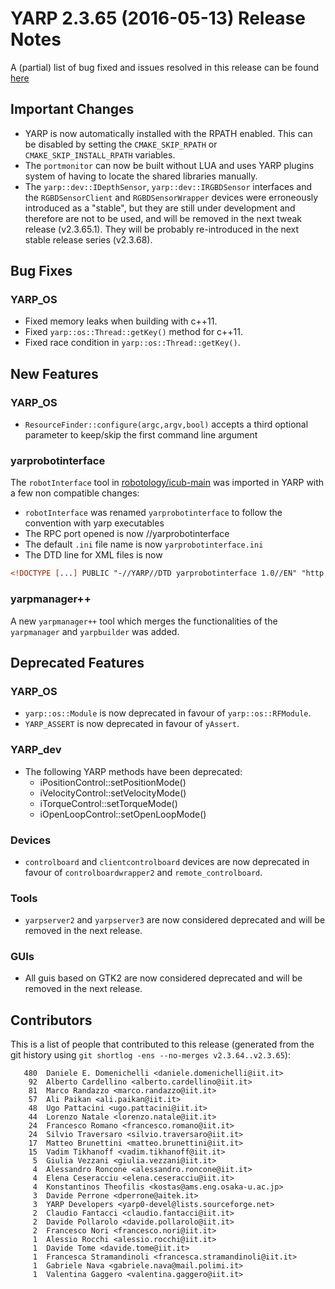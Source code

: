 YARP 2.3.65 (2016-05-13) Release Notes
======================================


A (partial) list of bug fixed and issues resolved in this release can be found
[here](https://github.com/robotology/yarp/issues?q=label%3A%22Fixed+in%3A+YARP+2.3.65%22)



Important Changes
-----------------

* YARP is now automatically installed with the RPATH enabled.
  This can be disabled by setting the `CMAKE_SKIP_RPATH` or
  `CMAKE_SKIP_INSTALL_RPATH` variables.
* The `portmonitor` can now be built without LUA and uses YARP plugins system
  of having to locate the shared libraries manually.
* The `yarp::dev::IDepthSensor`, `yarp::dev::IRGBDSensor` interfaces and the
  `RGBDSensorClient` and `RGBDSensorWrapper` devices were erroneously introduced
  as a "stable", but they are still under development and therefore are not to
  be used, and will be removed in the next tweak release (v2.3.65.1).
  They will be probably re-introduced in the next stable release series
  (v2.3.68).



Bug Fixes
---------

### YARP_OS

* Fixed memory leaks when building with c++11.
* Fixed `yarp::os::Thread::getKey()` method for c++11.
* Fixed race condition in `yarp::os::Thread::getKey()`.



New Features
------------

### YARP_OS

* `ResourceFinder::configure(argc,argv,bool)` accepts a third optional parameter
  to keep/skip the first command line argument

### yarprobotinterface

The `robotInterface` tool in
[robotology/icub-main](https://github.com/robotology/icub-main/) was imported
in YARP with a few non compatible changes:

* `robotInterface` was renamed `yarprobotinterface` to follow the convention
  with yarp executables
* The RPC port opened is now /<robotname>/yarprobotinterface
* The default `.ini` file name is now `yarprobotinterface.ini`
* The DTD line for XML files is now
```xml
<!DOCTYPE [...] PUBLIC "-//YARP//DTD yarprobotinterface 1.0//EN" "http://www.yarp.it/DTD/yarprobotinterfaceV1.0.dtd">
```

### yarpmanager++

A new `yarpmanager++` tool which merges the functionalities of the `yarpmanager`
and `yarpbuilder` was added.



Deprecated Features
-------------------

### YARP_OS

* `yarp::os::Module` is now deprecated in favour of `yarp::os::RFModule`.
* `YARP_ASSERT` is now deprecated in favour of `yAssert`.

### YARP_dev

* The following YARP methods have been deprecated:
  - iPositionControl::setPositionMode()
  - iVelocityControl::setVelocityMode()
  - iTorqueControl::setTorqueMode()
  - iOpenLoopControl::setOpenLoopMode()

### Devices
* `controlboard` and `clientcontrolboard` devices are now deprecated in favour
  of `controlboardwrapper2` and `remote_controlboard`.

### Tools
* `yarpserver2` and `yarpserver3` are now considered deprecated and will be
  removed in the next release.

### GUIs
* All guis based on GTK2 are now considered deprecated and will be removed in
  the next release.



Contributors
------------

This is a list of people that contributed to this release (generated from the
git history using `git shortlog -ens --no-merges v2.3.64..v2.3.65`):

```
   480  Daniele E. Domenichelli <daniele.domenichelli@iit.it>
    92  Alberto Cardellino <alberto.cardellino@iit.it>
    81  Marco Randazzo <marco.randazzo@iit.it>
    57  Ali Paikan <ali.paikan@iit.it>
    48  Ugo Pattacini <ugo.pattacini@iit.it>
    44  Lorenzo Natale <lorenzo.natale@iit.it>
    24  Francesco Romano <francesco.romano@iit.it>
    24  Silvio Traversaro <silvio.traversaro@iit.it>
    17  Matteo Brunettini <matteo.brunettini@iit.it>
    15  Vadim Tikhanoff <vadim.tikhanoff@iit.it>
     5  Giulia Vezzani <giulia.vezzani@iit.it>
     4  Alessandro Roncone <alessandro.roncone@iit.it>
     4  Elena Ceseracciu <elena.ceseracciu@iit.it>
     4  Konstantinos Theofilis <kostas@ams.eng.osaka-u.ac.jp>
     3  Davide Perrone <dperrone@aitek.it>
     3  YARP Developers <yarp0-devel@lists.sourceforge.net>
     2  Claudio Fantacci <claudio.fantacci@iit.it>
     2  Davide Pollarolo <davide.pollarolo@iit.it>
     2  Francesco Nori <francesco.nori@iit.it>
     1  Alessio Rocchi <alessio.rocchi@iit.it>
     1  Davide Tome <davide.tome@iit.it>
     1  Francesca Stramandinoli <francesca.stramandinoli@iit.it>
     1  Gabriele Nava <gabriele.nava@mail.polimi.it>
     1  Valentina Gaggero <valentina.gaggero@iit.it>
```
